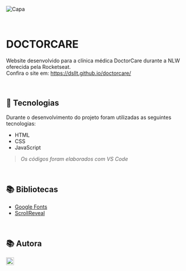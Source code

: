 ![Capa](https://user-images.githubusercontent.com/62303172/174459727-e5a0f5e3-c37a-402f-b97f-74bc424ab0d9.png)

<br>

# DOCTORCARE
Website desenvolvido para a clínica médica DoctorCare durante a NLW oferecida pela Rocketseat.
<br>
Confira o site em: https://dsllt.github.io/doctorcare/

<br>

## 🚀 Tecnologias
Durante o desenvolvimento do projeto foram utilizadas as seguintes tecnologias:
* HTML
* CSS
* JavaScript

>_Os códigos foram elaborados com VS Code_

<br>

## 📚 Bibliotecas
* [Google Fonts](https://fonts.google.com/)
* [ScrollReveal](https://scrollrevealjs.org/)

<br>

## 📚 Autora
<a href="https://www.linkedin.com/in/dayanesallet/" target="_blank"><img align="left" src="https://raw.githubusercontent.com/yushi1007/yushi1007/main/images/linkedin.svg" alt="" width="21px"/></a>
